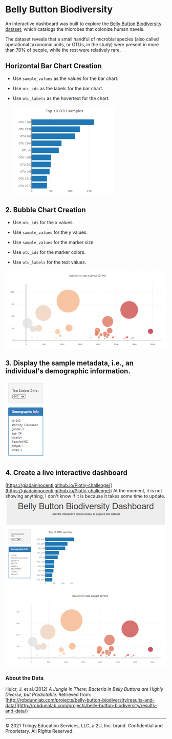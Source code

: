 # Belly Button Biodiversity


An interactive dashboard was built to explore the [Belly Button Biodiversity dataset](http://robdunnlab.com/projects/belly-button-biodiversity/), which catalogs the microbes that colonize human navels.

The dataset reveals that a small handful of microbial species (also called operational taxonomic units, or OTUs, in the study) were present in more than 70% of people, while the rest were relatively rare.

## Horizontal Bar Chart Creation

* Use `sample_values` as the values for the bar chart.

* Use `otu_ids` as the labels for the bar chart.

* Use `otu_labels` as the hovertext for the chart.

  ![bar Chart](Images/hw01.png)

## 2. Bubble Chart Creation
* Use `otu_ids` for the x values.

* Use `sample_values` for the y values.

* Use `sample_values` for the marker size.

* Use `otu_ids` for the marker colors.

* Use `otu_labels` for the text values.

![Bubble Chart](Images/bubble_chart.png)

## 3. Display the sample metadata, i.e., an individual's demographic information.
![data_dem](Images/hw03.png)

## 4. Create a live interactive dashboard
[https://giadainnocenti.github.io/Plotly-challenge/](https://giadainnocenti.github.io/Plotly-challenge/)
At the moment, it is not showing anything, I don't know if it is because it takes some time to update.
![dashboard](https://github.com/giadainnocenti/Plotly-challenge/blob/main/Images/mydashboard_nogauge.PNG)



### About the Data

Hulcr, J. et al.(2012) _A Jungle in There: Bacteria in Belly Buttons are Highly Diverse, but Predictable_. Retrieved from: [http://robdunnlab.com/projects/belly-button-biodiversity/results-and-data/](http://robdunnlab.com/projects/belly-button-biodiversity/results-and-data/)

- - -

© 2021 Trilogy Education Services, LLC, a 2U, Inc. brand. Confidential and Proprietary. All Rights Reserved.
